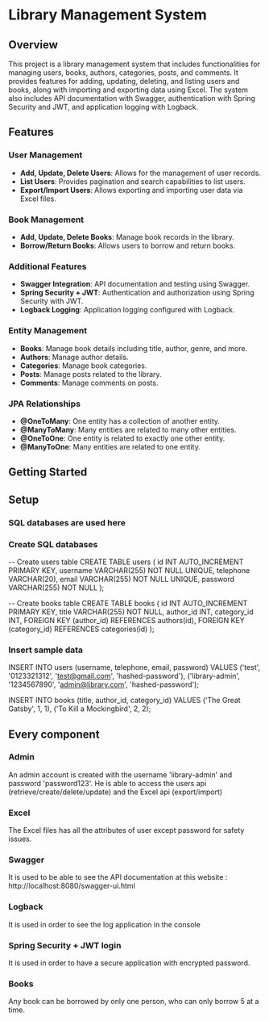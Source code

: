# Library Management System

## Overview

This project is a library management system that includes functionalities for managing users, books, authors, categories, posts, and comments. It provides features for adding, updating, deleting, and listing users and books, along with importing and exporting data using Excel. The system also includes API documentation with Swagger, authentication with Spring Security and JWT, and application logging with Logback.

## Features

### User Management
- **Add, Update, Delete Users**: Allows for the management of user records.
- **List Users**: Provides pagination and search capabilities to list users.
- **Export/Import Users**: Allows exporting and importing user data via Excel files.

### Book Management
- **Add, Update, Delete Books**: Manage book records in the library.
- **Borrow/Return Books**: Allows users to borrow and return books.

### Additional Features
- **Swagger Integration**: API documentation and testing using Swagger.
- **Spring Security + JWT**: Authentication and authorization using Spring Security with JWT.
- **Logback Logging**: Application logging configured with Logback.

### Entity Management
- **Books**: Manage book details including title, author, genre, and more.
- **Authors**: Manage author details.
- **Categories**: Manage book categories.
- **Posts**: Manage posts related to the library.
- **Comments**: Manage comments on posts.

### JPA Relationships
- **@OneToMany**: One entity has a collection of another entity.
- **@ManyToMany**: Many entities are related to many other entities.
- **@OneToOne**: One entity is related to exactly one other entity.
- **@ManyToOne**: Many entities are related to one entity.

## Getting Started


## Setup

### SQL databases are used here

### Create SQL databases

-- Create users table
CREATE TABLE users (
id INT AUTO_INCREMENT PRIMARY KEY,
username VARCHAR(255) NOT NULL UNIQUE,
telephone VARCHAR(20),
email VARCHAR(255) NOT NULL UNIQUE,
password VARCHAR(255) NOT NULL
);

-- Create books table
CREATE TABLE books (
id INT AUTO_INCREMENT PRIMARY KEY,
title VARCHAR(255) NOT NULL,
author_id INT,
category_id INT,
FOREIGN KEY (author_id) REFERENCES authors(id),
FOREIGN KEY (category_id) REFERENCES categories(id)
);

### Insert sample data

INSERT INTO users (username, telephone, email, password) VALUES
('test', '0123321312', 'test@gmail.com', 'hashed-password'),
('library-admin', '1234567890', 'admin@library.com', 'hashed-password');

INSERT INTO books (title, author_id, category_id) VALUES
('The Great Gatsby', 1, 1),
('To Kill a Mockingbird', 2, 2);

## Every component

### Admin

An admin account is created with the username 'library-admin' and password 'password123'. He is able to access the users api (retrieve/create/delete/update) and the Excel api (export/import)

### Excel

The Excel files has all the attributes of user except password for safety issues.

### Swagger

It is used to be able to see the API documentation at this website :
http://localhost:8080/swagger-ui.html

### Logback

It is used in order to see the log application in the console

### Spring Security + JWT login

It is used in order to have a secure application with encrypted password.

### Books

Any book can be borrowed by only one person, who can only borrow 5 at a time.

